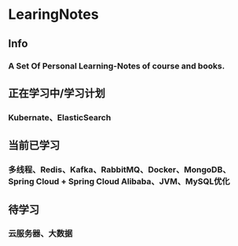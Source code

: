 
# LearingNotes
## Info
### A Set Of Personal Learning-Notes of course and books.

## 正在学习中/学习计划
### Kubernate、ElasticSearch




## 当前已学习
### 多线程、Redis、Kafka、RabbitMQ、Docker、MongoDB、Spring Cloud + Spring Cloud Alibaba、JVM、MySQL优化


## 待学习
### 云服务器、大数据
